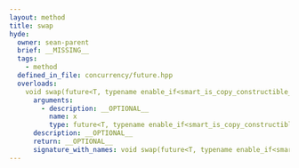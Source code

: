 ```yaml
---
layout: method
title: swap
hyde:
  owner: sean-parent
  brief: __MISSING__
  tags:
    - method
  defined_in_file: concurrency/future.hpp
  overloads:
    void swap(future<T, typename enable_if<smart_is_copy_constructible_v<T>, void>::type> &):
      arguments:
        - description: __OPTIONAL__
          name: x
          type: future<T, typename enable_if<smart_is_copy_constructible_v<T>, void>::type> &
      description: __OPTIONAL__
      return: __OPTIONAL__
      signature_with_names: void swap(future<T, typename enable_if<smart_is_copy_constructible_v<T>, void>::type> & x)
---
```

